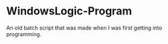 # WindowsLogic-Program
An old batch script that was made when I was first getting into programming.
